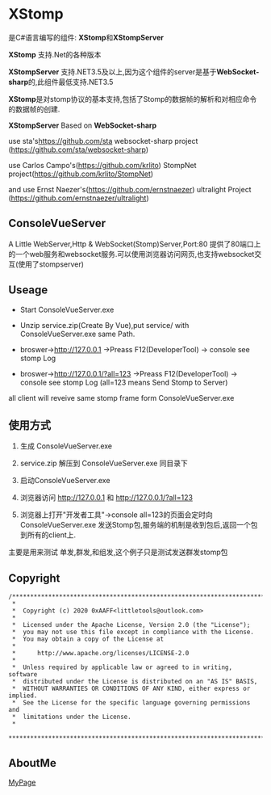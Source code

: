 # XStomp

是C#语言编写的组件:
**XStomp**和**XStompServer**


**XStomp** 支持.Net的各种版本


**XStompServer** 支持.NET3.5及以上,因为这个组件的server是基于**WebSocket-sharp**的,此组件最低支持.NET3.5


**XStomp**是对stomp协议的基本支持,包括了Stomp的数据帧的解析和对相应命令的数据帧的创建.


**XStompServer** Based on **WebSocket-sharp**


use sta's<https://github.com/sta> websocket-sharp project (https://github.com/sta/websocket-sharp)


use Carlos Campo's(https://github.com/krlito) StompNet project(https://github.com/krlito/StompNet) 


and use Ernst Naezer's(https://github.com/ernstnaezer) ultralight Project (https://github.com/ernstnaezer/ultralight)

## ConsoleVueServer
A Little WebServer,Http & WebSocket(Stomp)Server,Port:80
提供了80端口上的一个web服务和websocket服务.可以使用浏览器访问网页,也支持websocket交互(使用了stompserver)



## Useage

- Start ConsoleVueServer.exe
- Unzip service.zip(Create By Vue),put service/ with ConsoleVueServer.exe same Path.

- broswer->http://127.0.0.1 ->Preass F12(DeveloperTool) -> console see stomp Log

- broswer->http://127.0.0.1/?all=123 ->Preass F12(DeveloperTool) -> console see stomp Log
    (all=123 means Send Stomp to Server)


all client will reveive same stomp frame form ConsoleVueServer.exe


## 使用方式
1. 生成 ConsoleVueServer.exe
2. service.zip 解压到 ConsoleVueServer.exe 同目录下
3. 启动ConsoleVueServer.exe

4. 浏览器访问 http://127.0.0.1 和 http://127.0.0.1/?all=123
5. 浏览器上打开"开发者工具"->console
    all=123的页面会定时向 ConsoleVueServer.exe 发送Stomp包,服务端的机制是收到包后,返回一个包到所有的client上.

主要是用来测试 单发,群发,和组发,这个例子只是测试发送群发stomp包


## Copyright

```
/*******************************************************************************
 *
 *  Copyright (c) 2020 0xAAFF<littletools@outlook.com>
 *
 *  Licensed under the Apache License, Version 2.0 (the "License");
 *  you may not use this file except in compliance with the License.
 *  You may obtain a copy of the License at
 *
 *      http://www.apache.org/licenses/LICENSE-2.0
 *
 *  Unless required by applicable law or agreed to in writing, software
 *  distributed under the License is distributed on an "AS IS" BASIS,
 *  WITHOUT WARRANTIES OR CONDITIONS OF ANY KIND, either express or implied.
 *  See the License for the specific language governing permissions and
 *  limitations under the License.
 * 
 *******************************************************************************/
 ```


 ## AboutMe

 [MyPage](https://www.jianshu.com/u/dbdb14e006b3)